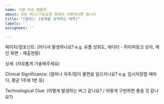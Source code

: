 ```yaml
---
name: 기본 이슈 템플릿
about: 모든 버그/기능요청 등에서 사용하시면 됩니다
title: "[범위]: [문제를 요약하는 제목]"
labels: ''
assignees: ''

---
```


페이지/컴포넌트: (어디서 발생하나요? e.g. 유폴 성취도, 에디터 - 하이퍼링크 상자, 메인 화면 - 제출현황)

상세: (자유롭게 기술해주세요)

Clinical Significance: (얼마나 자주/많이 불편을 일으키나요? e.g. 임시저장할 때마다, 평균 1주에 1번 등)

Technological Clue: (어떻게 발생하는 버그 같나요? / 어떻게 구현하면 좋을 것 같나요?)
